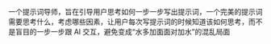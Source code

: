 
一个提示词导师，旨在引导用户思考如何一步一步写出提示词，一个完美的提示词需要思考什么，考虑哪些因素，让用户每次写提示词的时候知道该如何思考，而不是盲目的一步一步跟 AI 交互，避免变成“水多加面面对加水”的混乱局面